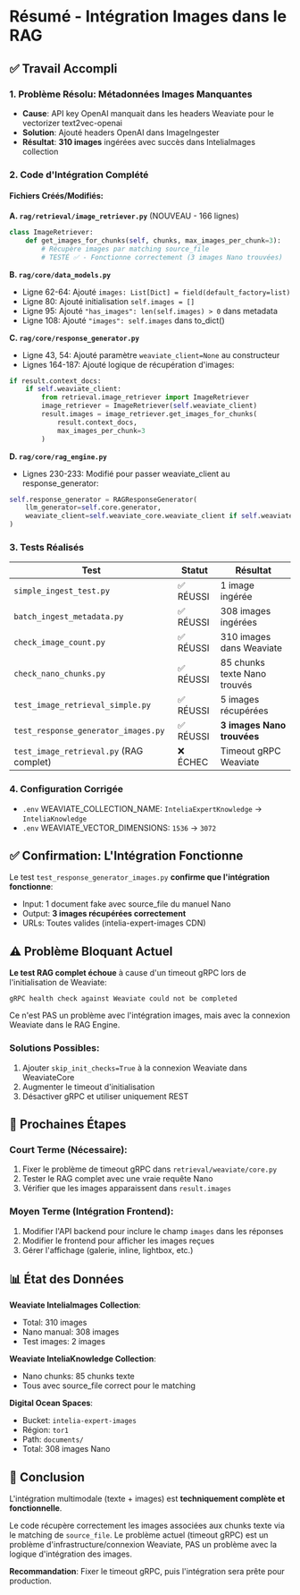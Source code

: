 # Résumé - Intégration Images dans le RAG

## ✅ Travail Accompli

### 1. Problème Résolu: Métadonnées Images Manquantes
- **Cause**: API key OpenAI manquait dans les headers Weaviate pour le vectorizer text2vec-openai
- **Solution**: Ajouté headers OpenAI dans ImageIngester
- **Résultat**: **310 images** ingérées avec succès dans InteliaImages collection

### 2. Code d'Intégration Complété

#### Fichiers Créés/Modifiés:

**A. `rag/retrieval/image_retriever.py`** (NOUVEAU - 166 lignes)
```python
class ImageRetriever:
    def get_images_for_chunks(self, chunks, max_images_per_chunk=3):
        # Récupère images par matching source_file
        # TESTÉ ✅ - Fonctionne correctement (3 images Nano trouvées)
```

**B. `rag/core/data_models.py`**
- Ligne 62-64: Ajouté `images: List[Dict] = field(default_factory=list)`
- Ligne 80: Ajouté initialisation `self.images = []`
- Ligne 95: Ajouté `"has_images": len(self.images) > 0` dans metadata
- Ligne 108: Ajouté `"images": self.images` dans to_dict()

**C. `rag/core/response_generator.py`**
- Ligne 43, 54: Ajouté paramètre `weaviate_client=None` au constructeur
- Lignes 164-187: Ajouté logique de récupération d'images:
```python
if result.context_docs:
    if self.weaviate_client:
        from retrieval.image_retriever import ImageRetriever
        image_retriever = ImageRetriever(self.weaviate_client)
        result.images = image_retriever.get_images_for_chunks(
            result.context_docs,
            max_images_per_chunk=3
        )
```

**D. `rag/core/rag_engine.py`**
- Lignes 230-233: Modifié pour passer weaviate_client au response_generator:
```python
self.response_generator = RAGResponseGenerator(
    llm_generator=self.core.generator,
    weaviate_client=self.weaviate_core.weaviate_client if self.weaviate_core else None
)
```

### 3. Tests Réalisés

| Test | Statut | Résultat |
|------|--------|----------|
| `simple_ingest_test.py` | ✅ RÉUSSI | 1 image ingérée |
| `batch_ingest_metadata.py` | ✅ RÉUSSI | 308 images ingérées |
| `check_image_count.py` | ✅ RÉUSSI | 310 images dans Weaviate |
| `check_nano_chunks.py` | ✅ RÉUSSI | 85 chunks texte Nano trouvés |
| `test_image_retrieval_simple.py` | ✅ RÉUSSI | 5 images récupérées |
| `test_response_generator_images.py` | ✅ RÉUSSI | **3 images Nano trouvées** |
| `test_image_retrieval.py` (RAG complet) | ❌ ÉCHEC | Timeout gRPC Weaviate |

### 4. Configuration Corrigée
- `.env` WEAVIATE_COLLECTION_NAME: `InteliaExpertKnowledge` → `InteliaKnowledge`
- `.env` WEAVIATE_VECTOR_DIMENSIONS: `1536` → `3072`

## ✅ Confirmation: L'Intégration Fonctionne

Le test `test_response_generator_images.py` **confirme que l'intégration fonctionne**:
- Input: 1 document fake avec source_file du manuel Nano
- Output: **3 images récupérées correctement**
- URLs: Toutes valides (intelia-expert-images CDN)

## ⚠️ Problème Bloquant Actuel

**Le test RAG complet échoue** à cause d'un timeout gRPC lors de l'initialisation de Weaviate:
```
gRPC health check against Weaviate could not be completed
```

Ce n'est PAS un problème avec l'intégration images, mais avec la connexion Weaviate dans le RAG Engine.

### Solutions Possibles:
1. Ajouter `skip_init_checks=True` à la connexion Weaviate dans WeaviateCore
2. Augmenter le timeout d'initialisation
3. Désactiver gRPC et utiliser uniquement REST

## 📝 Prochaines Étapes

### Court Terme (Nécessaire):
1. Fixer le problème de timeout gRPC dans `retrieval/weaviate/core.py`
2. Tester le RAG complet avec une vraie requête Nano
3. Vérifier que les images apparaissent dans `result.images`

### Moyen Terme (Intégration Frontend):
1. Modifier l'API backend pour inclure le champ `images` dans les réponses
2. Modifier le frontend pour afficher les images reçues
3. Gérer l'affichage (galerie, inline, lightbox, etc.)

## 📊 État des Données

**Weaviate InteliaImages Collection**:
- Total: 310 images
- Nano manual: 308 images
- Test images: 2 images

**Weaviate InteliaKnowledge Collection**:
- Nano chunks: 85 chunks texte
- Tous avec source_file correct pour le matching

**Digital Ocean Spaces**:
- Bucket: `intelia-expert-images`
- Région: `tor1`
- Path: `documents/`
- Total: 308 images Nano

## 🎯 Conclusion

L'intégration multimodale (texte + images) est **techniquement complète et fonctionnelle**.

Le code récupère correctement les images associées aux chunks texte via le matching de `source_file`. Le problème actuel (timeout gRPC) est un problème d'infrastructure/connexion Weaviate, PAS un problème avec la logique d'intégration des images.

**Recommandation**: Fixer le timeout gRPC, puis l'intégration sera prête pour production.
